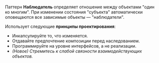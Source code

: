 ﻿Паттерн **Наблюдатель** определяет отношение между объектами "один ко многим".
При изменении состояния "субъекта" автоматически оповещаются все зависимые объекты — "наблюдатели".

Использует следующие **принципы проектирования**:
- Инкапсулируйте то, что изменяется.
- Отдавайте предпочтение композиции перед наследованием.
- Программируйте на уровне интерфейсов, а не реализации.
- *(Новое) Стремитесь к слабой связности взаимодействующих объектов.*